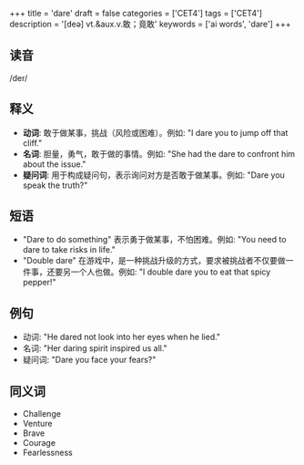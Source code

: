 +++
title = 'dare'
draft = false
categories = ['CET4']
tags = ['CET4']
description = '[deə] vt.&aux.v.敢；竟敢'
keywords = ['ai words', 'dare']
+++

## 读音
/der/

## 释义
- **动词**: 敢于做某事，挑战（风险或困难）。例如: "I dare you to jump off that cliff."
- **名词**: 胆量，勇气，敢于做的事情。例如: "She had the dare to confront him about the issue."
- **疑问词**: 用于构成疑问句，表示询问对方是否敢于做某事。例如: "Dare you speak the truth?"

## 短语
- "Dare to do something" 表示勇于做某事，不怕困难。例如: "You need to dare to take risks in life."
- "Double dare" 在游戏中，是一种挑战升级的方式，要求被挑战者不仅要做一件事，还要另一个人也做。例如: "I double dare you to eat that spicy pepper!"

## 例句
- 动词: "He dared not look into her eyes when he lied."
- 名词: "Her daring spirit inspired us all."
- 疑问词: "Dare you face your fears?"

## 同义词
- Challenge
- Venture
- Brave
- Courage
- Fearlessness
